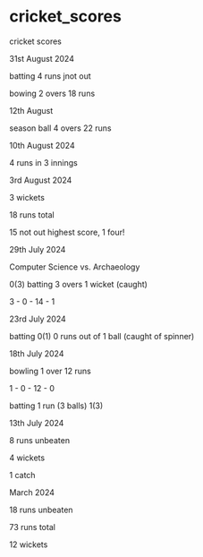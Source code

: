 # cricket_scores

cricket scores

31st August 2024

batting 4 runs jnot out 

bowing 2 overs 18 runs

12th August

season ball 4 overs 22 runs

10th August 2024

4 runs in 3 innings

3rd August 2024

3 wickets

18 runs total

15 not out highest score, 1 four!

29th July 2024

Computer Science vs. Archaeology

0(3) batting
3 overs 1 wicket (caught)

3 - 0 - 14 - 1 


23rd July 2024

batting 0(1) 
0 runs out of 1 ball (caught of spinner)

18th July 2024

bowling 1 over 12 runs

1 - 0 - 12 - 0

batting 1 run (3 balls) 1(3)


13th July 2024 

8 runs unbeaten

4 wickets

1 catch

March 2024

18 runs unbeaten



73 runs total

12 wickets 
